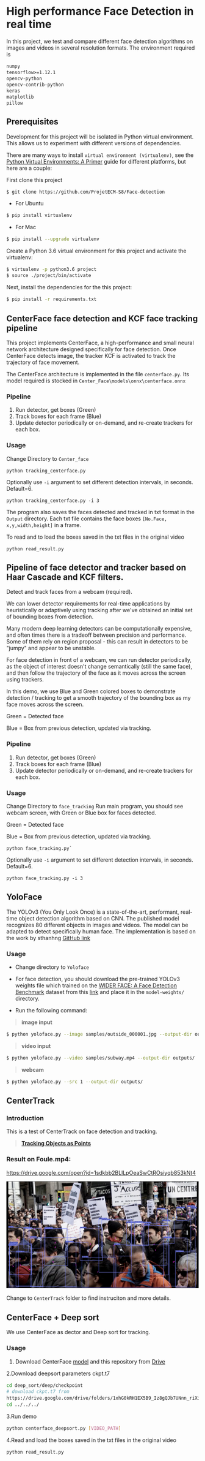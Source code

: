 # High performance Face Detection in real time 
In this project, we test and compare different face detection algorithms on images and videos in several resolution formats. The environment required is 
````
numpy
tensorflow>=1.12.1
opencv-python
opencv-contrib-python
keras
matplotlib
pillow
````

## Prerequisites

Development for this project will be isolated in Python virtual environment. This allows us to experiment with different versions of dependencies.

There are many ways to install `virtual environment (virtualenv)`, see the [Python Virtual Environments: A Primer](https://realpython.com/python-virtual-environments-a-primer/) guide for different platforms, but here are a couple:

First clone this project
```
$ git clone https://github.com/ProjetECM-S8/Face-detection
```
- For Ubuntu
```bash
$ pip install virtualenv
```

- For Mac
```bash
$ pip install --upgrade virtualenv
```

Create a Python 3.6 virtual environment for this project and activate the virtualenv:
```bash
$ virtualenv -p python3.6 project
$ source ./project/bin/activate
```

Next, install the dependencies for the this project:
```bash
$ pip install -r requirements.txt
```

## CenterFace face detection and KCF face tracking pipeline

This project implements CenterFace, a high-performance and small neural network architecture designed specifically for face detection. Once CenterFace detects image, the tracker KCF is activated to track the trajectory of face movement.

The CenterFace architecture is implemented in the file `centerface.py`. Its model required is stocked in `Center_Face\models\onnx\centerface.onnx`


### Pipeline

1. Run detector, get boxes (Green)
2. Track boxes for each frame (Blue)
3. Update detector periodically or on-demand, and re-create trackers for each box. 

### Usage
Change Directory to `Center_face`

````
python tracking_centerface.py
````

Optionally use `-i` argument to set different detection intervals, in seconds. Default=6.

````
python tracking_centerface.py -i 3
````

The program also saves the faces detected and tracked in txt format in the `Output` directory. Each txt  file contains the face boxes `[No.Face, x,y,width,height]` in a frame.

To read and to load the boxes saved in the txt files in the original video

```
python read_result.py
```



## Pipeline of face detector and tracker based on Haar Cascade and KCF filters.
Detect and track faces from a webcam (required). 

We can lower detector requirements for real-time applications by heuristically or adaptively using tracking after we've obtained an initial set of bounding boxes from detection. 

Many modern deep learning detectors can be computationally expensive, and often times there is a tradeoff between precision and performance. Some of them rely on region proposal - this can result in detectors to be "jumpy" and appear to be unstable. 

For face detection in front of a webcam, we can run detector periodically, as the object of interest doesn't change semantically (still the same face), and then follow the trajectory of the face as it moves across the screen using trackers. 

In this demo, we use Blue and Green colored boxes to demonstrate detection / tracking to get a smooth trajectory of the bounding box as my face moves across the screen. 

Green = Detected face 

Blue = Box from previous detection, updated via tracking. 


### Pipeline

1. Run detector, get boxes (Green)
2. Track boxes for each frame (Blue)
3. Update detector periodically or on-demand, and re-create trackers for each box. 

### Usage
Change Directory to `face_tracking`
Run main program, you should see webcam screen, with Green or Blue box for faces detected. 

Green = Detected face 

Blue = Box from previous detection, updated via tracking. 

````
python face_tracking.py`
````

Optionally use `-i` argument to set different detection intervals, in seconds. Default=6.

````
python face_tracking.py -i 3
````





## YoloFace

The YOLOv3 (You Only Look Once) is a state-of-the-art, performant, real-time object detection algorithm based on CNN. The published model recognizes 80 different objects in images and videos. The model can be adapted to detect specifically human face. The implementation is based on the work by sthanhng [GitHub link](https://github.com/sthanhng/yoloface)

### Usage
* Change directory to `Yoloface` 

* For face detection, you should download the pre-trained YOLOv3 weights file which trained on the [WIDER FACE: A Face Detection Benchmark](http://mmlab.ie.cuhk.edu.hk/projects/WIDERFace/index.html) dataset from this [link](https://drive.google.com/file/d/1xYasjU52whXMLT5MtF7RCPQkV66993oR/view?usp=sharing) and place it in the `model-weights/` directory.

* Run the following command:

>**image input**
```bash
$ python yoloface.py --image samples/outside_000001.jpg --output-dir outputs/
```

>**video input**
```bash
$ python yoloface.py --video samples/subway.mp4 --output-dir outputs/
```

>**webcam**
```bash
$ python yoloface.py --src 1 --output-dir outputs/
```
## CenterTrack

### Introduction  

This is a test of CenterTrack on face detection and tracking.

> [**Tracking Objects as Points**](http://arxiv.org/abs/2004.01177)

### Result on Foule.mp4:

https://drive.google.com/open?id=1sdkbb2BLlLpOeaSwCtROsiyqb853kNt4

![](CenterTrack/readme/foule_coco.PNG)

Change to `CenterTrack` folder to find instruciton and more details.

## CenterFace + Deep sort
We use CenterFace as dector and Deep sort for tracking. 
### Usage
1. Download CenterFace [model](https://github.com/ProjetECM-S8/Face-detection/tree/master/Center_Face/models) and this repository from [Drive](https://drive.google.com/drive/folders/1bBL6z1LoTdSdxuZ1p3dlKWD1AKDO_Xbm?usp=sharing)

2.Download deepsort parameters ckpt.t7
```bash
cd deep_sort/deep/checkpoint
# download ckpt.t7 from
https://drive.google.com/drive/folders/1xhG0kRH1EX5B9_Iz8gQJb7UNnn_riXi6 to this folder
cd ../../../
```
3.Run demo
```bash
python centerface_deepsort.py [VIDEO_PATH]
```
4.Read and load the boxes saved in the txt files in the original video
```bash
python read_result.py
```

